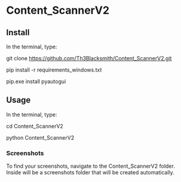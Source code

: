 # Content_ScannerV2

## Install

In the terminal, type:

git clone https://github.com/Th3Blacksmith/Content_ScannerV2.git

pip install -r requirements_windows.txt

pip.exe install pyautogui

## Usage

In the terminal, type:

cd Content_ScannerV2

python Content_ScannerV2

### Screenshots

To find your screenshots, navigate to the Content_ScannerV2 folder.  
Inside will be a screenshots folder that will be created automatically.
